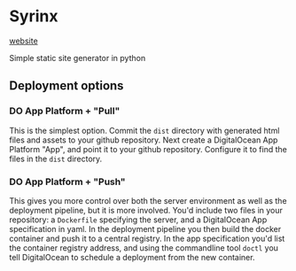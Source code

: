 # Syrinx

[website](https://syrinx.site)

Simple static site generator in python


## Deployment options

### DO App Platform + "Pull"

This is the simplest option. Commit the `dist` directory with generated html files and assets to your github repository. Next create a DigitalOcean App Platform "App", and point it to your github repository. Configure it to find the files in the `dist` directory. 

### DO App Platform + "Push"

This gives you more control over both the server environment as well as the deployment pipeline, but it is more involved. You'd include two files in your repository: a `Dockerfile` specifying the server, and a DigitalOcean App specification in yaml. In the deployment pipeline you then build the docker container and push it to a central registry. In the app specification you'd list the container registry address, and using the commandline tool `doctl` you tell DigitalOcean to schedule a deployment from the new container.